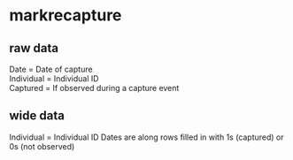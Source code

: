 # markrecapture
## raw data  
Date = Date of capture  
Individual = Individual ID  
Captured = If observed during a capture event  

## wide data  
Individual = Individual ID
Dates are along rows filled in with 1s (captured) or 0s (not observed)
